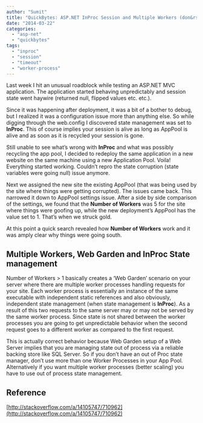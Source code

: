 ```yaml
---
author: "Sumit"
title: "QuickBytes: ASP.NET InProc Session and Multiple Workers (don&rsquo;t go well together)"
date: "2014-03-22"
categories: 
  - "asp-net"
  - "quickbytes"
tags: 
  - "inproc"
  - "session"
  - "timeout"
  - "worker-process"
---
```


Last week I hit an unusual roadblock while testing an ASP.NET MVC application. The application started behaving unpredictably and session state went haywire (returned null, flipped values etc. etc.).

Since it was happening after deployment, it was a bit of a bother to debug, but I realized it was a configuration issue more than anything else. So while digging through the web.config I discovered state management was set to **InProc**. This of course implies your session is alive as long as AppPool is alive and as soon as it is recycled your session is gone.

Still unable to see what’s wrong with **InProc** and what was possibly recycling the app pool, I decided to redeploy the same application in a new website on the same machine using a new Application Pool. Voila! Everything started working. Couldn’t repro the state corruption (state variables were going null) issue anymore.

Next we assigned the new site the existing AppPool (that was being used by the site where things were getting corrupted). The issues came back. This narrowed it down to AppPool settings issue. After a side by side comparison of the settings, we found that the **Number of Workers** was 5 for the site where things were goofing up, while the new deployment’s AppPool has the value set to 1. That’s when we struck gold.

At this point a quick search revealed how **Number of Workers** work and it was amply clear why things were going south.

## Multiple Workers, Web Garden and InProc State management

Number of Workers > 1 basically creates a ‘Web Garden’ scenario on your server where there are multiple worker processes handling requests for your site. Each worker process is essentially an instance of the same executable with independent static references and also obviously, independent state management (when state management is **InProc**). As a result of this two requests to the same server may or may not be served by the same worker process. Since state is not shared between the worker processes you are going to get unpredictable behavior when the second request goes to a different worker as compared to the first request.

This is actually correct behavior because Web Garden setup of a Web Server implies that you are managing state out of process via a reliable backing store like SQL Server. So if you don’t have an out of Proc state manager, don’t use more than one Worker Processes in your App Pool. Alternatively if you want multiple worker processes (better scaling) you have to use out of process state management.

## Reference

[http://stackoverflow.com/a/14105747/710962](http://stackoverflow.com/a/14105747/710962)

